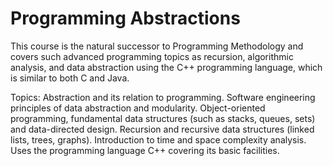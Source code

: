 # Programming Abstractions

This course is the natural successor to Programming Methodology and covers such advanced programming topics as recursion, algorithmic analysis, and data abstraction using the C++ programming language, which is similar to both C and Java.

Topics: Abstraction and its relation to programming. Software engineering principles of data abstraction and modularity. Object-oriented programming, fundamental data structures (such as stacks, queues, sets) and data-directed design. Recursion and recursive data structures (linked lists, trees, graphs). Introduction to time and space complexity analysis. Uses the programming language C++ covering its basic facilities.
